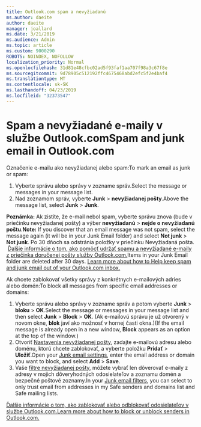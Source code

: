 ```yaml
---
title: Outlook.com spam a nevyžiadanú
ms.author: daeite
author: daeite
manager: joallard
ms.date: 3/21/2019
ms.audience: Admin
ms.topic: article
ms.custom: 9000290
ROBOTS: NOINDEX, NOFOLLOW
localization_priority: Normal
ms.openlocfilehash: 31d81e48cfbc02ad5f93faf1aa707f98a3c67f8e
ms.sourcegitcommit: 9d78905c512192ffc4675468abd2efc5f2e4baf4
ms.translationtype: MT
ms.contentlocale: sk-SK
ms.lasthandoff: 04/23/2019
ms.locfileid: "32373547"
---
```

# <a name="spam-and-junk-email-in-outlookcom"></a><span data-ttu-id="17ff7-102">Spam a nevyžiadané e-maily v službe Outlook.com</span><span class="sxs-lookup"><span data-stu-id="17ff7-102">Spam and junk email in Outlook.com</span></span>

<span data-ttu-id="17ff7-103">Označenie e-mailu ako nevyžiadanej alebo spam:</span><span class="sxs-lookup"><span data-stu-id="17ff7-103">To mark an email as junk or spam:</span></span>

1. <span data-ttu-id="17ff7-104">Vyberte správu alebo správy v zozname správ.</span><span class="sxs-lookup"><span data-stu-id="17ff7-104">Select the message or messages in your message list.</span></span>
1. <span data-ttu-id="17ff7-105">Nad zoznamom správ, vyberte **Junk** > **nevyžiadanej pošty**.</span><span class="sxs-lookup"><span data-stu-id="17ff7-105">Above the message list, select **Junk** > **Junk**.</span></span>

<span data-ttu-id="17ff7-106">**Poznámka:** Ak zistíte, že e-mail nebol spam, vyberte správu znova (bude v priečinku nevyžiadanej pošty) a výber **nevyžiadanú** > **nejde o nevyžiadanú poštu**.</span><span class="sxs-lookup"><span data-stu-id="17ff7-106">**Note:** If you discover that an email message was not spam, select the message again (it will be in your Junk Email folder) and select **Not junk** > **Not junk**.</span></span> <span data-ttu-id="17ff7-107">Po 30 dňoch sa odstránia položky v priečinku Nevyžiadaná pošta.  [Ďalšie informácie o tom, ako pomôcť udržať spamu a nevyžiadané e-maily z priečinka doručenej pošty služby Outlook.com.](https://support.office.com/article/a3ece97b-82f8-4a5e-9ac3-e92fa6427ae4)</span><span class="sxs-lookup"><span data-stu-id="17ff7-107">Items in your Junk Email folder are deleted after 30 days. [Learn more about how to Help keep spam and junk email out of your Outlook.com inbox.](https://support.office.com/article/a3ece97b-82f8-4a5e-9ac3-e92fa6427ae4)</span></span>

<span data-ttu-id="17ff7-108">Ak chcete zablokovať všetky správy z konkrétnych e-mailových adries alebo domén:</span><span class="sxs-lookup"><span data-stu-id="17ff7-108">To block all messages from specific email addresses or domains:</span></span>

1. <span data-ttu-id="17ff7-109">Vyberte správu alebo správy v zozname správ a potom vyberte **Junk** > **bloku** > **OK**.</span><span class="sxs-lookup"><span data-stu-id="17ff7-109">Select the message or messages in your message list and then select **Junk** > **Block** > **OK**.</span></span> <span data-ttu-id="17ff7-110">(Ak e-mailovú správu je už otvorený v novom okne, **blok** javí ako možnosť v hornej časti okna.)</span><span class="sxs-lookup"><span data-stu-id="17ff7-110">(If the email message is already open in a new window, **Block** appears as an option at the top of the window.)</span></span>
1. <span data-ttu-id="17ff7-111">Otvoriť [Nastavenia nevyžiadanej pošty](https://outlook.live.com/mail/options/mail/junkEmail/blockedSendersAndDomainsV2), zadajte e-mailovú adresu alebo doménu, ktorú chcete zablokovať, a vyberte položku **Pridať** > **Uložiť**.</span><span class="sxs-lookup"><span data-stu-id="17ff7-111">Open your [Junk email settings](https://outlook.live.com/mail/options/mail/junkEmail/blockedSendersAndDomainsV2), enter the email address or domain you want to block, and select **Add** > **Save**.</span></span>
1. <span data-ttu-id="17ff7-112">Vaše [filtre nevyžiadanej pošty](https://outlook.live.com/mail/options/mail/junkEmail/filtersOption), môžete vybrať len dôverovať e-maily z adresy v mojich dôveryhodných odosielateľov a zoznamu domén a bezpečné poštové zoznamy.</span><span class="sxs-lookup"><span data-stu-id="17ff7-112">In your [Junk email filters](https://outlook.live.com/mail/options/mail/junkEmail/filtersOption), you can select to only trust email from addresses in my Safe senders and domains list and Safe mailing lists.</span></span>

[<span data-ttu-id="17ff7-113">Ďalšie informácie o tom, ako zablokovať alebo odblokovať odosielateľov v službe Outlook.com.</span><span class="sxs-lookup"><span data-stu-id="17ff7-113">Learn more about how to block or unblock senders in Outlook.com.</span></span>](https://support.office.com/article/afba1c94-77bb-4f50-8b85-057cf52f4d5e)